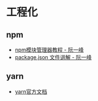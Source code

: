 # 工程化

## npm
+ [npm模块管理器教程 - 阮一峰](http://javascript.ruanyifeng.com/nodejs/npm.html)
+ [package.json 文件讲解 - 阮一峰](https://javascript.ruanyifeng.com/nodejs/packagejson.html)

## yarn
+ [yarn官方文档](https://yarnpkg.com)
